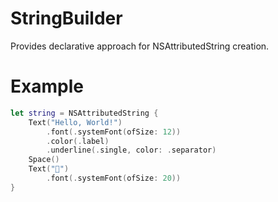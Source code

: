 # StringBuilder

Provides declarative approach for NSAttributedString creation.

# Example
```swift
let string = NSAttributedString {
    Text("Hello, World!")
        .font(.systemFont(ofSize: 12))
        .color(.label)
        .underline(.single, color: .separator)
    Space()
    Text("👋")
        .font(.systemFont(ofSize: 20))
}
```
